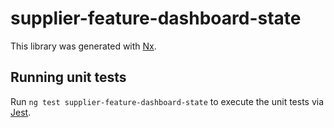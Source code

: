 # supplier-feature-dashboard-state

This library was generated with [Nx](https://nx.dev).

## Running unit tests

Run `ng test supplier-feature-dashboard-state` to execute the unit tests via [Jest](https://jestjs.io).
